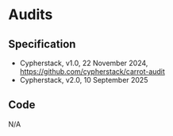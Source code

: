 # Audits

## Specification

* Cypherstack, v1.0, 22 November 2024, https://github.com/cypherstack/carrot-audit
* Cypherstack, v2.0, 10 September 2025

## Code

N/A

